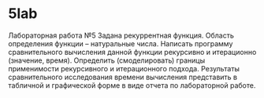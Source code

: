 # 5lab
Лабораторная работа №5
Задана рекуррентная функция. Область определения функции – натуральные числа. 
Написать программу сравнительного вычисления данной функции рекурсивно и итерационно (значение, время). Определить (смоделировать) границы применимости рекурсивного и итерационного подхода. 
Результаты сравнительного исследования времени вычисления представить в табличной и графической форме в виде отчета по лабораторной работе.
